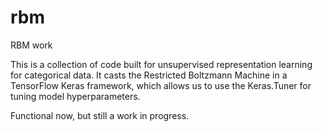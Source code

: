 # rbm
RBM work

This is a collection of code built for unsupervised representation learning for categorical data. It casts the Restricted Boltzmann Machine in a TensorFlow Keras
framework, which allows us to use the Keras.Tuner for tuning model hyperparameters.

Functional now, but still a work in progress.
